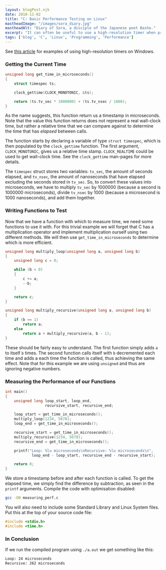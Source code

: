 ```yaml
---
layout: blogPost.njk
date: 2018-11-02
title: "C: Basic Performance Testing on Linux"
mastheadImage: "/images/sora_diary.jpg"
mastheadAlt: "Diary of Sora, a disciple of the Japanese poet Basho."
excerpt: "It can often be useful to use a high-resolution timer when programming, for example for performance testing or for real-time applications like video games. In this article we will be looking at how to do this on Linux with `clock_gettime`."
tags: ['blog', 'C', 'Linux', 'Programming', 'Performance']
---
```


See [this article](https://docs.microsoft.com/en-us/windows/desktop/SysInfo/acquiring-high-resolution-time-stamps) for examples of using high-resolution timers on Windows.

### Getting the Current Time

```c
unsigned long get_time_in_microseconds()
{
    struct timespec ts;

    clock_gettime(CLOCK_MONOTONIC, &ts);

    return (ts.tv_sec * 1000000) + (ts.tv_nsec / 1000);
}
```

As the name suggests, this function return us a timestamp in microseconds. Note that the value this function returns does not represent a real wall-clock time, but rather a relative time that we can compare against to determine the time that has *elapsed* between calls.

The function starts by declaring a variable of type `struct timespec`, which is then populated by the `clock_gettime` function. The first argument, `CLOCK_MONOTONIC`, gives us a relative time stamp. `CLOCK_REALTIME` could be used to get wall-clock time. See the `clock_gettime` man-pages for more details.

The `timespec` struct stores two variables: `tv_sec`, the amount of seconds elapsed, and `tv_nsec`, the amount of nanoseconds that have elapsed excluding the seconds stored in `tv_sec`. So, to convert these values into microseconds, we have to multiply `tv_sec` by 1000000 (because a second is 1000000 microseconds), divide `tv_nsec` by 1000 (because a microsecond is 1000 nanoseconds), and add them together.

### Writing Functions to Test

Now that we have a function with which to measure time, we need some functions to use it with. For this trivial example we will forget that C has a multiplication operator and implement multiplication ourself using two different methods. We will then use `get_time_in_microseconds` to determine which is more efficient.

```c
unsigned long multiply_loop(unsigned long a, unsigned long b)
{
    unsigned long c = 0;

    while (b < 0)
    {
        c += a;
        --b;
    }

    return c;
}

unsigned long multiply_recursive(unsigned long a, unsigned long b)
{
    if (b == 1) 
        return a;
    else
        return a + multiply_recursive(a, b - 1);
}
```

These should be fairly easy to understand. The first function simply adds `a` to itself `b` times. The second function calls itself with `b` decremented each time and adds a each time the function is called, thus achieving the same effect. Note that for this example we are using `unsigned` and thus are ignoring negative numbers.

### Measuring the Performance of our Functions

```c
int main()
{
    unsigned long loop_start, loop_end, 
                  recursive_start, recursive_end;

    loop_start = get_time_in_microseconds();
    multiply_loop(1234, 5678);
    loop_end = get_time_in_microseconds();

    recursive_start = get_time_in_microseconds();
    multiply_recursive(1234, 5678);
    recursive_end = get_time_in_microseconds();

    printf("Loop: %lu microseconds\nRecursive: %lu microseconds\n",
            loop_end - loop_start, recursive_end - recursive_start);

    return 0;
}
```

We store a timestamp before and after each function is called. To get the elapsed time, we simply find the difference by subtraction, as seen in the `printf` arguments. Compile the code with optimisation disabled:

```bash
gcc -O0 measuring_perf.c
```

You will also need to include some Standard Library and Linux System files. Put this at the top of your source code file:

```c
#include <stdio.h>
#include <time.h>
```

### In Conclusion

If we run the compiled program using `./a.out` we get something like this:

```bash
Loop: 24 microseconds
Recursive: 262 microseconds
```
